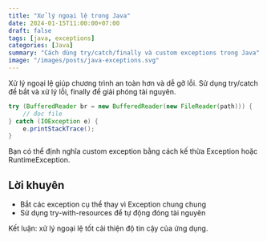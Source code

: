 ```yaml
---
title: "Xử lý ngoại lệ trong Java"
date: 2024-01-15T11:00:00+07:00
draft: false
tags: [java, exceptions]
categories: [Java]
summary: "Cách dùng try/catch/finally và custom exceptions trong Java"
image: "/images/posts/java-exceptions.svg"
---
```


Xử lý ngoại lệ giúp chương trình an toàn hơn và dễ gỡ lỗi. Sử dụng try/catch để bắt và xử lý lỗi, finally để giải phóng tài nguyên.

```java
try (BufferedReader br = new BufferedReader(new FileReader(path))) {
    // đọc file
} catch (IOException e) {
    e.printStackTrace();
}
```

Bạn có thể định nghĩa custom exception bằng cách kế thừa Exception hoặc RuntimeException.

## Lời khuyên

- Bắt các exception cụ thể thay vì Exception chung chung
- Sử dụng try-with-resources để tự động đóng tài nguyên

Kết luận: xử lý ngoại lệ tốt cải thiện độ tin cậy của ứng dụng.